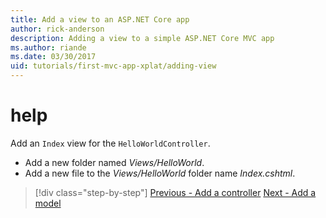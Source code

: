 ```yaml
---
title: Add a view to an ASP.NET Core app
author: rick-anderson
description: Adding a view to a simple ASP.NET Core MVC app
ms.author: riande
ms.date: 03/30/2017
uid: tutorials/first-mvc-app-xplat/adding-view
---
```


# help

Add an `Index` view for the `HelloWorldController`.

* Add a new folder named *Views/HelloWorld*.
* Add a new file to the *Views/HelloWorld* folder name *Index.cshtml*.


> [!div class="step-by-step"]
> [Previous - Add a controller](adding-controller.md)
> [Next - Add a model](adding-model.md)
